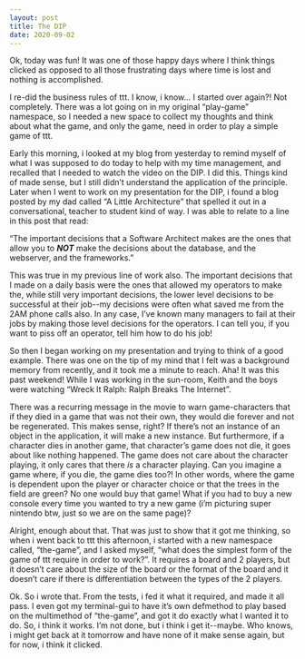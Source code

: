 ```yaml
---
layout: post
title: The DIP
date: 2020-09-02
---
```


Ok, today was fun!  It was one of those happy days where I think things clicked as opposed to all those frustrating days where time is lost and nothing is accomplished.  

I re-did the business rules of ttt.  I know, i know… I started over again?!  Not completely.  There was a lot going on in my original “play-game” namespace, so I needed a new space to collect my thoughts and think about what the game, and only the game, need in order to play a simple game of ttt.  

Early this morning, i looked at my blog from yesterday to remind myself of what I was supposed to do today to help with my time management, and recalled that I needed to watch the video on the DIP.  I did this.  Things kind of made sense, but I still didn’t understand the application of the principle.  Later when I went to work on my presentation for the DIP, i found a blog posted by my dad called “A Little Architecture” that spelled it out in a conversational, teacher to student kind of way.  I was able to relate to a line in this post that read:

“The important decisions that a Software Architect makes are the ones that allow you to ***NOT*** make the decisions about the database, and the webserver, and the frameworks.”

This was true in my previous line of work also.  The important decisions that I made on a daily basis were the ones that allowed my operators to make the, while still very important decisions, the lower level decisions to be successful at their job--my decisions were often what saved me from the 2AM phone calls also.  In any case, I’ve known many managers to fail at their jobs by making those level decisions for the operators.  I can tell you, if you want to piss off an operator, tell him how to do his job!

So then I began working on my presentation and trying to think of a good example.  There was one on the tip of my mind that I felt was a background memory from recently, and it took me a minute to reach.  Aha!  It was this past weekend!  While I was working in the sun-room, Keith and the boys were watching “Wreck It Ralph: Ralph Breaks The Internet”.  

There was a recurring message in the movie to warn game-characters that if they died in a game that was not their own, they would die forever and not be regenerated.  This makes sense, right?  If there’s not an instance of an object in the application, it will make a new instance.  But furthermore, if a character dies in another game, that character’s game does not die, it goes about like nothing happened.  The game does not care about the character playing, it only cares that there *is* a character playing.  Can you imagine a game where, if you die, the game dies too?!  In other words, where the game is dependent upon the player or character choice or that the trees in the field are green? No one would buy that game!  What if you had to buy a new console every time you wanted to try a new game (i’m picturing super nintendo btw, just so we are on the same page)? 

Alright, enough about that.  That was just to show that it got me thinking, so when i went back to ttt this afternoon, i started with a new namespace called, “the-game”, and I asked myself, “what does the simplest form of the game of ttt require in order to work?”.  It requires a board and 2 players, but it doesn’t care about the size of the board or the format of the board and it doesn’t care if there is differentiation between the types of the 2 players.

Ok.  So i wrote that.  From the tests, i fed it what it required, and made it all pass.  I even got my terminal-gui to have it’s own defmethod to play based on the multimethod of “the-game”, and got it do exactly what I wanted it to do.  So, i think it works.  I’m not done, but i think i get it--maybe.  Who knows, i might get back at it tomorrow and have none of it make sense again, but for now, i think it clicked.



